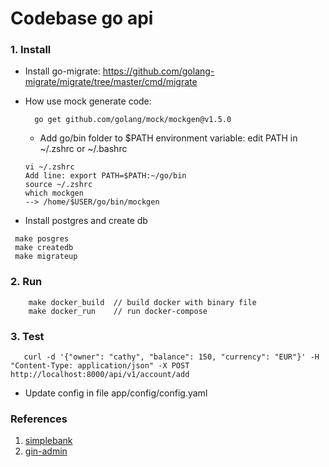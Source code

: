 # Codebase go api

### 1. Install 
- Install go-migrate: https://github.com/golang-migrate/migrate/tree/master/cmd/migrate
- How use mock generate code:
  ```
    go get github.com/golang/mock/mockgen@v1.5.0
  ```
  - Add go/bin folder to $PATH environment variable: edit PATH in ~/.zshrc or ~/.bashrc
  ```
  vi ~/.zshrc
  Add line: export PATH=$PATH:~/go/bin
  source ~/.zshrc
  which mockgen
  --> /home/$USER/go/bin/mockgen
  ```
  
- Install postgres and create db
```
 make posgres
 make createdb
 make migrateup
```

### 2. Run
```
    make docker_build  // build docker with binary file
    make docker_run    // run docker-compose
```
### 3. Test
```
   curl -d '{"owner": "cathy", "balance": 150, "currency": "EUR"}' -H "Content-Type: application/json" -X POST http://localhost:8000/api/v1/account/add
```
- Update config in file app/config/config.yaml

### References
1. [simplebank](https://github.com/techschool/simplebank)
2. [gin-admin](https://github.com/LyricTian/gin-admin)